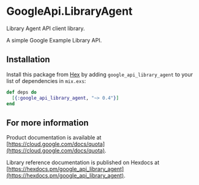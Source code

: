 # GoogleApi.LibraryAgent

Library Agent API client library.

A simple Google Example Library API.

## Installation

Install this package from [Hex](https://hex.pm) by adding
`google_api_library_agent` to your list of dependencies in `mix.exs`:

```elixir
def deps do
  [{:google_api_library_agent, "~> 0.4"}]
end
```

## For more information

Product documentation is available at [https://cloud.google.com/docs/quota](https://cloud.google.com/docs/quota).

Library reference documentation is published on Hexdocs at
[https://hexdocs.pm/google_api_library_agent](https://hexdocs.pm/google_api_library_agent).
